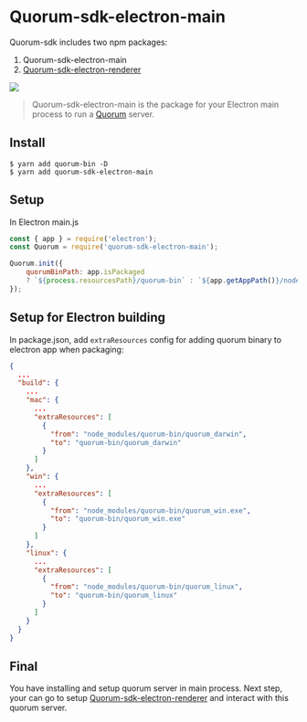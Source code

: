 # Quorum-sdk-electron-main

Quorum-sdk includes two npm packages:

1. Quorum-sdk-electron-main
2. [Quorum-sdk-electron-renderer](https://github.com/rumsystem/quorum-sdk-electron-renderer)

![](https://user-images.githubusercontent.com/8716838/155666826-cf8ac265-232f-4b35-893d-32dea6b2005c.png)

> Quorum-sdk-electron-main is the package for your Electron main process to run a [Quorum](https://github.com/rumsystem/quorum) server.

## Install

```
$ yarn add quorum-bin -D
$ yarn add quorum-sdk-electron-main
```

## Setup

In Electron main.js

```js
const { app } = require('electron');
const Quorum = require('quorum-sdk-electron-main');

Quorum.init({
	quorumBinPath: app.isPackaged
    ? `${process.resourcesPath}/quorum-bin` : `${app.getAppPath()}/node_modules/quorum-bin`,
});
```

## Setup for Electron building

In package.json, add `extraResources` config for adding quorum binary to electron app when packaging:

```json
{
  ...
  "build": {
    ...
    "mac": {
      ...
      "extraResources": [
        {
          "from": "node_modules/quorum-bin/quorum_darwin",
          "to": "quorum-bin/quorum_darwin"
        }
      ]
    },
    "win": {
      ...
      "extraResources": [
        {
          "from": "node_modules/quorum-bin/quorum_win.exe",
          "to": "quorum-bin/quorum_win.exe"
        }
      ]
    },
    "linux": {
      ...
      "extraResources": [
        {
          "from": "node_modules/quorum-bin/quorum_linux",
          "to": "quorum-bin/quorum_linux"
        }
      ]
    }
  }
}
```

## Final

You have installing and setup quorum server in main process. Next step, your can go to setup [Quorum-sdk-electron-renderer](https://bitbucket.org/pressone/quorum-sdk-electron-renderer) and interact with this quorum server.